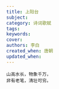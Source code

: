 ```yaml
---
title: 上阳台
subject: 
category: 诗词歌赋
tags: 
keywords: 
cover: 
authors: 李白
created_when: 唐朝
updated_when: 
---
```


```
山高水长，物象千万，
非有老笔，清壮可穷。
```
